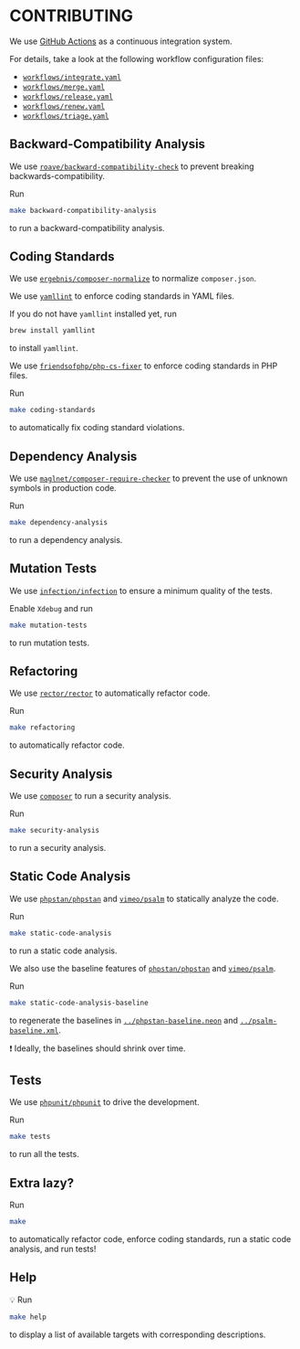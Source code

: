 # CONTRIBUTING

We use [GitHub Actions](https://github.com/features/actions) as a continuous integration system.

For details, take a look at the following workflow configuration files:

- [`workflows/integrate.yaml`](workflows/integrate.yaml)
- [`workflows/merge.yaml`](workflows/merge.yaml)
- [`workflows/release.yaml`](workflows/release.yaml)
- [`workflows/renew.yaml`](workflows/renew.yaml)
- [`workflows/triage.yaml`](workflows/triage.yaml)

## Backward-Compatibility Analysis

We use [`roave/backward-compatibility-check`](https://github.com/Roave/BackwardCompatibilityCheck) to prevent breaking backwards-compatibility.

Run

```sh
make backward-compatibility-analysis
```

to run a backward-compatibility analysis.

## Coding Standards

We use [`ergebnis/composer-normalize`](https://github.com/ergebnis/composer-normalize) to normalize `composer.json`.

We use [`yamllint`](https://github.com/adrienverge/yamllint) to enforce coding standards in YAML files.

If you do not have `yamllint` installed yet, run

```sh
brew install yamllint
```

to install `yamllint`.

We use [`friendsofphp/php-cs-fixer`](https://github.com/FriendsOfPHP/PHP-CS-Fixer) to enforce coding standards in PHP files.

Run

```sh
make coding-standards
```

to automatically fix coding standard violations.

## Dependency Analysis

We use [`maglnet/composer-require-checker`](https://github.com/maglnet/ComposerRequireChecker) to prevent the use of unknown symbols in production code.

Run

```sh
make dependency-analysis
```

to run a dependency analysis.

## Mutation Tests

We use [`infection/infection`](https://github.com/infection/infection) to ensure a minimum quality of the tests.

Enable `Xdebug` and run

```sh
make mutation-tests
```

to run mutation tests.

## Refactoring

We use [`rector/rector`](https://github.com/rectorphp/rector) to automatically refactor code.

Run

```sh
make refactoring
```

to automatically refactor code.

## Security Analysis

We use [`composer`](https://github.com/composer/composer) to run a security analysis.

Run

```sh
make security-analysis
```

to run a security analysis.

## Static Code Analysis

We use [`phpstan/phpstan`](https://github.com/phpstan/phpstan) and [`vimeo/psalm`](https://github.com/vimeo/psalm) to statically analyze the code.

Run

```sh
make static-code-analysis
```

to run a static code analysis.

We also use the baseline features of [`phpstan/phpstan`](https://phpstan.org/user-guide/baseline) and [`vimeo/psalm`](https://psalm.dev/docs/running_psalm/dealing_with_code_issues/#using-a-baseline-file).

Run

```sh
make static-code-analysis-baseline
```

to regenerate the baselines in [`../phpstan-baseline.neon`](../phpstan-baseline.neon) and [`../psalm-baseline.xml`](../psalm-baseline.xml).

:exclamation: Ideally, the baselines should shrink over time.

## Tests

We use [`phpunit/phpunit`](https://github.com/sebastianbergmann/phpunit) to drive the development.

Run

```sh
make tests
```

to run all the tests.

## Extra lazy?

Run

```sh
make
```

to automatically refactor code, enforce coding standards, run a static code analysis, and run tests!

## Help

:bulb: Run

```sh
make help
```

to display a list of available targets with corresponding descriptions.

